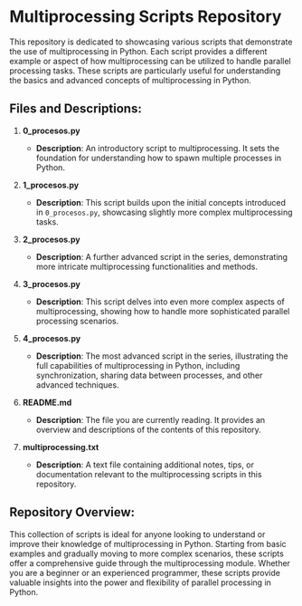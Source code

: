 # Multiprocessing Scripts Repository

This repository is dedicated to showcasing various scripts that demonstrate the use of multiprocessing in Python. Each script provides a different example or aspect of how multiprocessing can be utilized to handle parallel processing tasks. These scripts are particularly useful for understanding the basics and advanced concepts of multiprocessing in Python.

## Files and Descriptions:

1. **0_procesos.py**
   - **Description**: An introductory script to multiprocessing. It sets the foundation for understanding how to spawn multiple processes in Python.

2. **1_procesos.py**
   - **Description**: This script builds upon the initial concepts introduced in `0_procesos.py`, showcasing slightly more complex multiprocessing tasks.

3. **2_procesos.py**
   - **Description**: A further advanced script in the series, demonstrating more intricate multiprocessing functionalities and methods.

4. **3_procesos.py**
   - **Description**: This script delves into even more complex aspects of multiprocessing, showing how to handle more sophisticated parallel processing scenarios.

5. **4_procesos.py**
   - **Description**: The most advanced script in the series, illustrating the full capabilities of multiprocessing in Python, including synchronization, sharing data between processes, and other advanced techniques.

6. **README.md**
   - **Description**: The file you are currently reading. It provides an overview and descriptions of the contents of this repository.

7. **multiprocessing.txt**
   - **Description**: A text file containing additional notes, tips, or documentation relevant to the multiprocessing scripts in this repository.

## Repository Overview:

This collection of scripts is ideal for anyone looking to understand or improve their knowledge of multiprocessing in Python. Starting from basic examples and gradually moving to more complex scenarios, these scripts offer a comprehensive guide through the multiprocessing module. Whether you are a beginner or an experienced programmer, these scripts provide valuable insights into the power and flexibility of parallel processing in Python.
